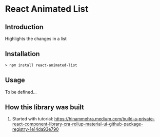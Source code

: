 # React Animated List

## Introduction

Highlights the changes in a list

## Installation

```
> npm install react-animated-list
```

## Usage

To be defined...

## How this library was built

1. Started with tutorial: https://hinammehra.medium.com/build-a-private-react-component-library-cra-rollup-material-ui-github-package-registry-1e14da93e790
